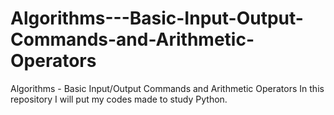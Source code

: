 # Algorithms---Basic-Input-Output-Commands-and-Arithmetic-Operators
Algorithms - Basic Input/Output Commands and Arithmetic Operators
In this repository I will put my codes made to study Python.
